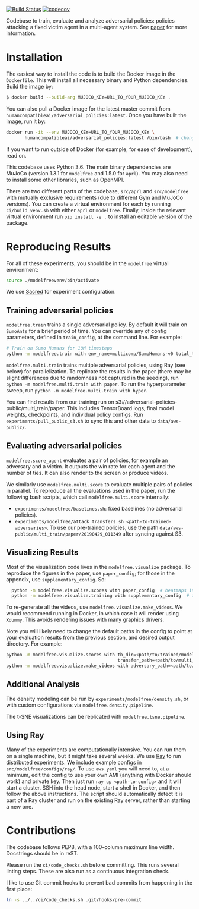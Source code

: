 [![Build Status](https://travis-ci.com/HumanCompatibleAI/adversarial-policies.svg?branch=master)](https://travis-ci.com/HumanCompatibleAI/adversarial-policies)
[![codecov](https://codecov.io/gh/HumanCompatibleAI/adversarial-policies/branch/master/graph/badge.svg)](https://codecov.io/gh/HumanCompatibleAI/adversarial-policies)

Codebase to train, evaluate and analyze adversarial policies: policies attacking a fixed victim
agent in a multi-agent system. See [paper](https://arxiv.org/abs/1905.10615) for more information.

# Installation

The easiest way to install the code is to build the Docker image in the `Dockerfile`.
This will install all necessary binary and Python dependencies. Build the image by:

  ```bash
  $ docker build --build-arg MUJOCO_KEY=URL_TO_YOUR_MUJOCO_KEY .
  ```

You can also pull a Docker image for the latest master commit from
`humancompatibleai/adversarial_policies:latest`. Once you have built the image, run it by:

  ```bash
  docker run -it --env MUJOCO_KEY=URL_TO_YOUR_MUJOCO_KEY \
         humancompatibleai/adversarial_policies:latest /bin/bash  # change tag if built locally
  ```

If you want to run outside of Docker (for example, for ease of development), read on.

This codebase uses Python 3.6. The main binary dependencies are MuJoCo (version 1.3.1 for
`modelfree` and 1.5.0 for `aprl`). You may also need to install some other libraries,
such as OpenMPI.

There are two different parts of the codebase, `src/aprl` and `src/modelfree` with mutually
exclusive requirements (due to different Gym and MuJoCo versions). You can create a
virtual environment for each by running `ci/build_venv.sh` with either `aprl` or `modelfree`.
Finally, inside the relevant virtual environment run `pip install -e .` to install an editable
version of the package.

# Reproducing Results

For all of these experiments, you should be in the `modelfree` virtual environment:

  ```bash
  source ./modelfreevenv/bin/activate
  ```

We use [Sacred](https://github.com/IDSIA/sacred) for experiment configuration.

## Training adversarial policies

`modelfree.train` trains a single adversarial policy. By default it will train on `SumoAnts` for 
a brief period of time. You can override any of config parameters, defined in `train_config`, at
the command line. For example:

  ```bash
  # Train on Sumo Humans for 10M timesteps
  python -m modelfree.train with env_name=multicomp/SumoHumans-v0 total_timesteps=10000000
  ```

`modelfree.multi.train` trains multiple adversarial policies, using Ray (see below) for 
parallelization. To replicate the results in the paper (there may be slight differences due to 
randomness not captured in the seeding), run `python -m modelfree.multi.train with paper`. To run 
the hyperparameter sweep, run `python -m modelfree.multi.train with hyper`.

You can find results from our training run on s3://adversarial-policies-public/multi_train/paper.
This includes TensorBoard logs, final model weights, checkpoints, and individual policy configs.
Run `experiments/pull_public_s3.sh` to sync this and other data to `data/aws-public/`.

## Evaluating adversarial policies

`modelfree.score_agent` evaluates a pair of policies, for example an adversary and a victim.
It outputs the win rate for each agent and the number of ties. It can also render to the screen
or produce videos.

We similarly use `modelfree.multi.score` to evaluate multiple pairs of policies in parallel.
To reproduce all the evaluations used in the paper, run the following bash scripts, which call
`modelfree.multi.score` internally:
  - `experiments/modelfree/baselines.sh`: fixed baselines (no adversarial policies).
  - `experiments/modelfree/attack_transfers.sh <path-to-trained-adversaries>`. To use our
     pre-trained policies, use the path `data/aws-public/multi_train/paper/20190429_011349`
     after syncing against S3.

## Visualizing Results

Most of the visualization code lives in the `modelfree.visualize` package. To reproduce the figures
in the paper, use `paper_config`; for those in the appendix, use `supplementary_config`. So:

```bash
  python -m modelfree.visualize.scores with paper_config  # heatmaps in the paper
  python -m modelfree.visualize.training with supplementary_config  # training curves in appendix
```

To re-generate all the videos, use `modelfree.visualize.make_videos`. We would recommend running
in Docker, in which case it will render using `Xdummy`. This avoids rendering issues with many
graphics drivers.

Note you will likely need to change the default paths in the config to point at your evaluation
results from the previous section, and desired output directory. For example:

  ```bash
  python -m modelfree.visualize.scores with tb_dir=<path/to/trained/models> \
                                            transfer_path=<path/to/multi_score/output>
  python -m modelfree.visualize.make_videos with adversary_path=<path/to/best_adversaries.json>
  ```

## Additional Analysis

The density modeling can be run by `experiments/modelfree/density.sh`, or with custom
configurations via `modelfree.density.pipeline`.

The t-SNE visualizations can be replicated with `modelfree.tsne.pipeline`.

## Using Ray

Many of the experiments are computationally intensive. You can run them on a single machine, but it
might take several weeks. We use [Ray](https://github.com/ray-project/ray) to run distributed
experiments. We include example configs in `src/modelfree/configs/ray/`. To use `aws.yaml` you
will need to, at a minimum, edit the config to use your own AMI (anything with Docker should work)
and private key. Then just run `ray up <path-to-config>` and it will start a cluster. SSH into the
head node, start a shell in Docker, and then follow the above instructions. The script should
automatically detect it is part of a Ray cluster and run on the existing Ray server, rather than
starting a new one.

# Contributions

The codebase follows PEP8, with a 100-column maximum line width. Docstrings should be in reST.

Please run the `ci/code_checks.sh` before committing. This runs several linting steps.
These are also run as a continuous integration check.

I like to use Git commit hooks to prevent bad commits from happening in the first place:
```bash
ln -s ../../ci/code_checks.sh .git/hooks/pre-commit
```
